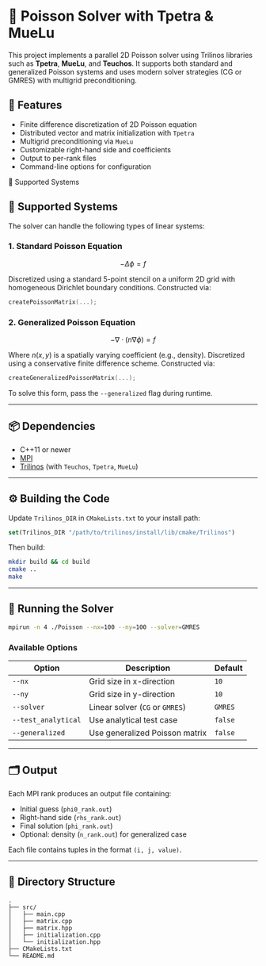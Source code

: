 # 🧮 Poisson Solver with Tpetra & MueLu

This project implements a parallel 2D Poisson solver using Trilinos libraries such as **Tpetra**, **MueLu**, and **Teuchos**. It supports both standard and generalized Poisson systems and uses modern solver strategies (CG or GMRES) with multigrid preconditioning.

## 🔧 Features

* Finite difference discretization of 2D Poisson equation
* Distributed vector and matrix initialization with `Tpetra`
* Multigrid preconditioning via `MueLu`
* Customizable right-hand side and coefficients
* Output to per-rank files
* Command-line options for configuration


🧮 Supported Systems

## 🧮 Supported Systems

The solver can handle the following types of linear systems:

### 1. Standard Poisson Equation

$$
-\Delta \phi = f
$$

Discretized using a standard 5-point stencil on a uniform 2D grid with homogeneous Dirichlet boundary conditions. Constructed via:

```cpp
createPoissonMatrix(...);
```

### 2. Generalized Poisson Equation

$$
-\nabla \cdot (n \nabla \phi) = f
$$

Where $n(x, y)$ is a spatially varying coefficient (e.g., density). Discretized using a conservative finite difference scheme. Constructed via:

```cpp
createGeneralizedPoissonMatrix(...);
```

To solve this form, pass the `--generalized` flag during runtime.

---



## 📦 Dependencies

* C++11 or newer
* [MPI](https://www.open-mpi.org/)
* [Trilinos](https://trilinos.github.io/) (with `Teuchos`, `Tpetra`, `MueLu`)

---

## ⚙️ Building the Code

Update `Trilinos_DIR` in `CMakeLists.txt` to your install path:

```cmake
set(Trilinos_DIR "/path/to/trilinos/install/lib/cmake/Trilinos")
```

Then build:

```bash
mkdir build && cd build
cmake ..
make
```

---

## 🚀 Running the Solver

```bash
mpirun -n 4 ./Poisson --nx=100 --ny=100 --solver=GMRES
```

### Available Options

| Option              | Description                     | Default |
| ------------------- | ------------------------------- | ------- |
| `--nx`              | Grid size in x-direction        | `10`    |
| `--ny`              | Grid size in y-direction        | `10`    |
| `--solver`          | Linear solver (`CG` or `GMRES`) | `GMRES` |
| `--test_analytical` | Use analytical test case        | `false` |
| `--generalized`     | Use generalized Poisson matrix  | `false` |

---

## 🗂 Output

Each MPI rank produces an output file containing:

* Initial guess (`phi0_rank.out`)
* Right-hand side (`rhs_rank.out`)
* Final solution (`phi_rank.out`)
* Optional: density (`n_rank.out`) for generalized case

Each file contains tuples in the format `(i, j, value)`.

---

## 📁 Directory Structure

```
.
├── src/
│   ├── main.cpp
│   ├── matrix.cpp
│   ├── matrix.hpp
│   ├── initialization.cpp
│   └── initialization.hpp
├── CMakeLists.txt
└── README.md
```


